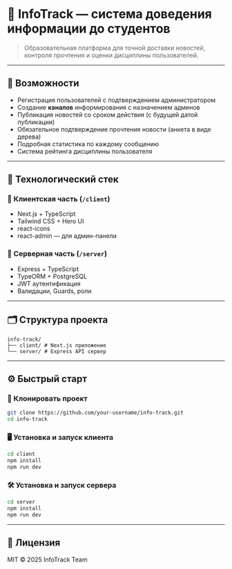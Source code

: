 # 📣 InfoTrack — система доведения информации до студентов

> Образовательная платформа для точной доставки новостей, контроля прочтения и оценки дисциплины пользователей.

---

## 🚀 Возможности

-   Регистрация пользователей с подтверждением администратором
-   Создание **каналов** информирования с назначением админов
-   Публикация новостей со сроком действия (с будущей датой публикации)
-   Обязательное подтверждение прочтения новости (анкета в виде дерева)
-   Подробная статистика по каждому сообщению
-   Система рейтинга дисциплины пользователя

---

## 🧱 Технологический стек

### 🔹 Клиентская часть (`/client`)

-   Next.js + TypeScript
-   Tailwind CSS + Hero UI
-   react-icons
-   react-admin — для админ-панели

### 🔹 Серверная часть (`/server`)

-   Express + TypeScript
-   TypeORM + PostgreSQL
-   JWT аутентификация
-   Валидации, Guards, роли

---

## 🗂️ Структура проекта

```plaintext
info-track/
├── client/ # Next.js приложение
└── server/ # Express API сервер
```

---

## ⚙️ Быстрый старт

### 🔧 Клонировать проект

```bash
git clone https://github.com/your-username/info-track.git
cd info-track
```

### 🖥️ Установка и запуск клиента

```bash
cd client
npm install
npm run dev
```

### 🛠️ Установка и запуск сервера

```bash
cd server
npm install
npm run dev
```

---

## 📄 Лицензия

MIT © 2025 InfoTrack Team
